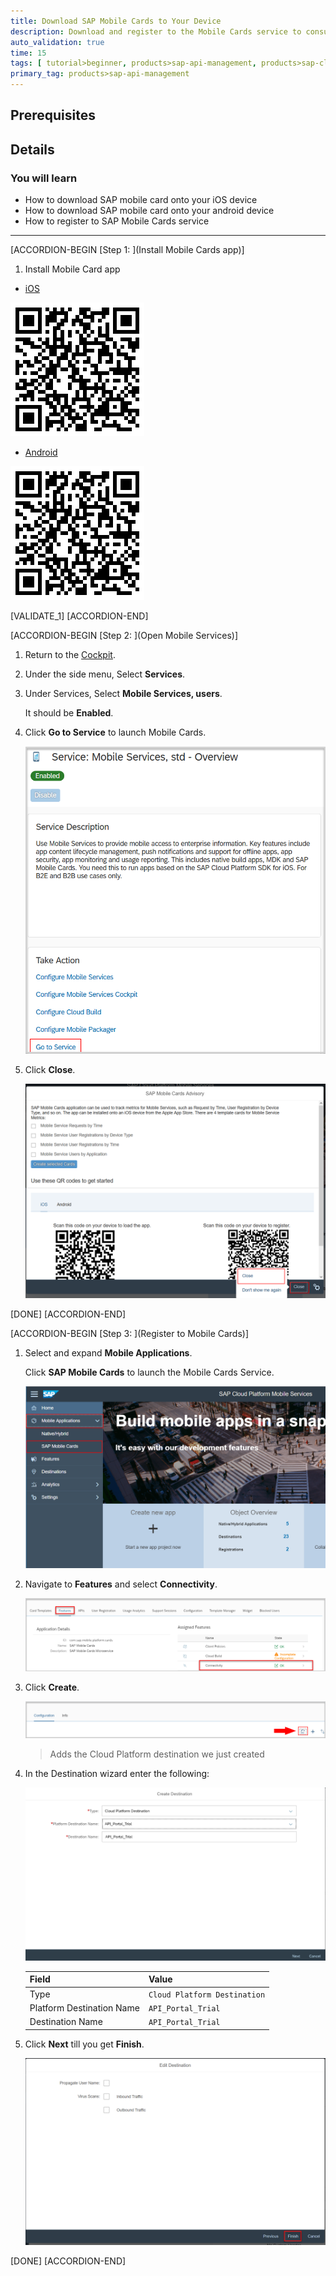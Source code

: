 ```yaml
---
title: Download SAP Mobile Cards to Your Device
description: Download and register to the Mobile Cards service to consume data on an android or iOS device.
auto_validation: true
time: 15
tags: [ tutorial>beginner, products>sap-api-management, products>sap-cloud-platform]
primary_tag: products>sap-api-management
---
```


## Prerequisites

## Details
### You will learn
- How to download SAP mobile card onto your iOS device
- How to download SAP mobile card onto your android device
- How to register to SAP Mobile Cards service

---

[ACCORDION-BEGIN [Step 1: ](Install Mobile Cards app)]

1. Install Mobile Card app

  - [iOS](https://itunes.apple.com)

  ![Scan iOS](01-scan-code-IOS.png)

  - [Android](https://itunes.apple.com)

  ![Scan iOS](01-scan-code-IOS.png)

[VALIDATE_1]
[ACCORDION-END]

[ACCORDION-BEGIN [Step 2: ](Open Mobile Services)]

1. Return to the [Cockpit](https://account.hanatrial.ondemand.com ).

2. Under the side menu, Select **Services**.

3. Under Services, Select **Mobile Services, users**.

    It should be **Enabled**.

4. Click **Go to Service** to launch Mobile Cards.

    ![Navigate Mobile Services](03-go-to-mobile-service.png)

5. Click **Close**.

    ![Close popup](04-close-popup.png)

[DONE]
[ACCORDION-END]

[ACCORDION-BEGIN [Step 3: ](Register to Mobile Cards)]

1. Select and expand **Mobile Applications**.

    Click **SAP Mobile Cards** to launch the Mobile Cards Service.

    ![Close Popup](05-launch-mobile-card.png)

2. Navigate to **Features** and select **Connectivity**.

    ![Navigate Destination](22-connectivity.png)

3. Click **Create**.

    ![Navigate Destination](06-create.png)

    >Adds the Cloud Platform destination we just created

4. In the Destination wizard enter the following:

    ![Values Destination](07-destination-values.png)

    **Field** | **Value**
    ---- | ----
    Type |`Cloud Platform Destination`
    Platform Destination Name |`API_Portal_Trial`
    Destination Name |`API_Portal_Trial`

5.  Click **Next** till you get **Finish**.

    ![click Finish](08-finish.png)

[DONE]
[ACCORDION-END]
